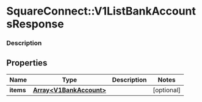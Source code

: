 # SquareConnect::V1ListBankAccountsResponse

### Description



## Properties
Name | Type | Description | Notes
------------ | ------------- | ------------- | -------------
**items** | [**Array&lt;V1BankAccount&gt;**](V1BankAccount.md) |  | [optional] 


